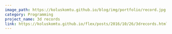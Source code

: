 ```yaml
---
image_path: https://koluskomtu.github.io/blog/img/portfolio/record.jpg
category: Programming
project_name: 3d records
link: https://koluskomtu.github.io/flex/posts/2016/10/26/3drecords.html
---
```

